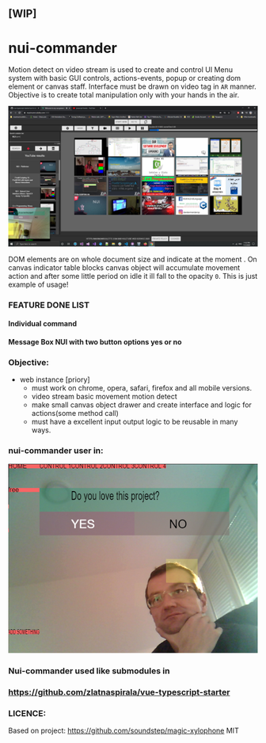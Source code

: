 
## [WIP] ##


# nui-commander #
 Motion detect on video stream is used to create and control UI Menu system with basic GUI controls, actions-events, popup or creating dom element or canvas staff.
 Interface must be drawn on video tag in `AR` manner.
 Objective is to create total manipulation only with your hands in the air.


![screenshot](https://github.com/zlatnaspirala/nui-commander/blob/master/nui-commander-vuletube.png)

 DOM elements are on whole document size and indicate at the moment .
 On canvas indicator table blocks canvas object will accumulate movement action and after some little period on
 idle it ill fall to the opacity `0`. This is just example of usage!

### FEATURE DONE LIST

#### Individual command

#### Message Box NUI with two button options yes or no


### Objective:

   - web instance [priory]
       - must work on chrome, opera, safari, firefox and all mobile versions.
       - video stream basic movement motion detect
       - make small canvas object drawer and create interface and logic for actions(some method call)
       - must have a excellent input output logic to be reusable in many ways.


### nui-commander user in:

![screenshot](https://github.com/zlatnaspirala/nui-commander/blob/master/screenshot.jpg)

### Nui-commander used like submodules in
### https://github.com/zlatnaspirala/vue-typescript-starter


### LICENCE:

  Based on project:
  https://github.com/soundstep/magic-xylophone
  MIT

